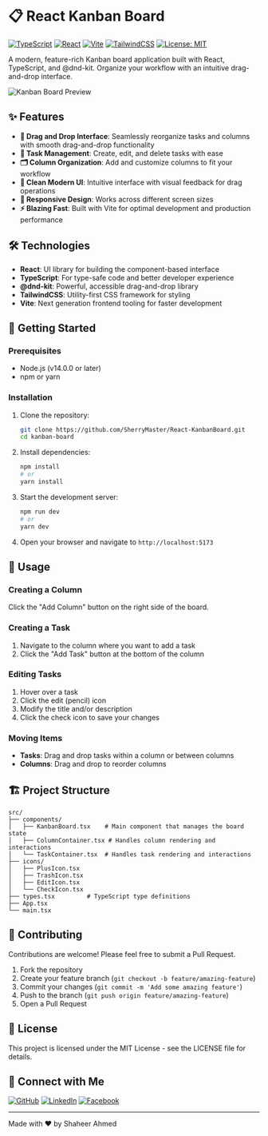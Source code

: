 # 📋 React Kanban Board

[![TypeScript](https://img.shields.io/badge/TypeScript-007ACC?style=for-the-badge&logo=typescript&logoColor=white)](https://www.typescriptlang.org/)
[![React](https://img.shields.io/badge/React-20232A?style=for-the-badge&logo=react&logoColor=61DAFB)](https://reactjs.org/)
[![Vite](https://img.shields.io/badge/Vite-B73BFE?style=for-the-badge&logo=vite&logoColor=FFD62E)](https://vitejs.dev/)
[![TailwindCSS](https://img.shields.io/badge/Tailwind_CSS-38B2AC?style=for-the-badge&logo=tailwind-css&logoColor=white)](https://tailwindcss.com/)
[![License: MIT](https://img.shields.io/badge/License-MIT-yellow.svg?style=for-the-badge)](https://opensource.org/licenses/MIT)

A modern, feature-rich Kanban board application built with React, TypeScript, and @dnd-kit. Organize your workflow with an intuitive drag-and-drop interface.

![Kanban Board Preview](https://via.placeholder.com/800x400?text=Kanban+Board+Preview)

## ✨ Features

- **🔄 Drag and Drop Interface**: Seamlessly reorganize tasks and columns with smooth drag-and-drop functionality
- **📝 Task Management**: Create, edit, and delete tasks with ease
- **🗂️ Column Organization**: Add and customize columns to fit your workflow
- **🎨 Clean Modern UI**: Intuitive interface with visual feedback for drag operations
- **📱 Responsive Design**: Works across different screen sizes
- **⚡ Blazing Fast**: Built with Vite for optimal development and production performance

## 🛠️ Technologies

- **React**: UI library for building the component-based interface
- **TypeScript**: For type-safe code and better developer experience
- **@dnd-kit**: Powerful, accessible drag-and-drop library
- **TailwindCSS**: Utility-first CSS framework for styling
- **Vite**: Next generation frontend tooling for faster development

## 🚀 Getting Started

### Prerequisites

- Node.js (v14.0.0 or later)
- npm or yarn

### Installation

1. Clone the repository:
   ```bash
   git clone https://github.com/SherryMaster/React-KanbanBoard.git
   cd kanban-board
   ```

2. Install dependencies:
   ```bash
   npm install
   # or
   yarn install
   ```

3. Start the development server:
   ```bash
   npm run dev
   # or
   yarn dev
   ```

4. Open your browser and navigate to `http://localhost:5173`

## 📖 Usage

### Creating a Column
Click the "Add Column" button on the right side of the board.

### Creating a Task
1. Navigate to the column where you want to add a task
2. Click the "Add Task" button at the bottom of the column

### Editing Tasks
1. Hover over a task
2. Click the edit (pencil) icon
3. Modify the title and/or description
4. Click the check icon to save your changes

### Moving Items
- **Tasks**: Drag and drop tasks within a column or between columns
- **Columns**: Drag and drop to reorder columns

## 🏗️ Project Structure

```
src/
├── components/
│   ├── KanbanBoard.tsx    # Main component that manages the board state
│   ├── ColumnContainer.tsx # Handles column rendering and interactions
│   └── TaskContainer.tsx  # Handles task rendering and interactions
├── icons/
│   ├── PlusIcon.tsx
│   ├── TrashIcon.tsx
│   ├── EditIcon.tsx
│   └── CheckIcon.tsx
├── types.tsx         # TypeScript type definitions
├── App.tsx
└── main.tsx
```

## 🤝 Contributing

Contributions are welcome! Please feel free to submit a Pull Request.

1. Fork the repository
2. Create your feature branch (`git checkout -b feature/amazing-feature`)
3. Commit your changes (`git commit -m 'Add some amazing feature'`)
4. Push to the branch (`git push origin feature/amazing-feature`)
5. Open a Pull Request

## 📄 License

This project is licensed under the MIT License - see the LICENSE file for details.

## 🔗 Connect with Me

[![GitHub](https://img.shields.io/badge/GitHub-100000?style=for-the-badge&logo=github&logoColor=white)](https://github.com/SherryMaster)
[![LinkedIn](https://img.shields.io/badge/LinkedIn-0077B5?style=for-the-badge&logo=linkedin&logoColor=white)](https://www.linkedin.com/in/shaheer-ahmed-987068282/)
[![Facebook](https://img.shields.io/badge/LinkedIn-0077B5?style=for-the-badge&logo=facebook&logoColor=white)](https://www.facebook.com/profile.php?id=100076044710923)

---

Made with ❤️ by Shaheer Ahmed
